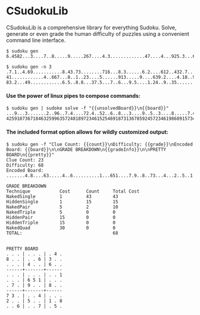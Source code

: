 # CSudokuLib
CSudokuLib is a comprehensive library for everything Sudoku. Solve, generate or even grade the human difficulty of puzzles using a convenient command line interface. 

```
$ sudoku gen
6.4582...3....7..8.....9.....267....4.3.............47....4...925.3...6......57..

$ sudoku gen -n 3
.7.1..4.69...........8.43.73........716...8.3......6.2....612..432.7.....9...8...
41............4..667...8..1..23....5......913.....9....639.2....4.18..9.........7
83.2...49............6.5..8.8...37.5...7..6...9.5....1.24..9..35............3....
```

#### Use the power of linux pipes to compose commands:
```
$ sudoku gen | sudoke solve -f "{{unsolvedBoard}}\n{{board}}"
...9...3.......2..96..7.4....72.4..52..6..8...3....9..5..3....8.....7.42.418.9...
425918736718463259963572481897234615254691873136785924572346198689157342341829567
```

#### The included format option allows for wildly customized output:
```
$ sudoku gen -f "Clue Count: {{count}}\nDifficulty: {{grade}}\nEncoded Board: {{board}}\n\nGRADE BREAKDOWN\n{{gradeInfo}}\n\nPRETTY BOARD\n{{pretty}}"
Clue Count: 23
Difficulty: 68
Encoded Board: .......4.8....63.....4..6..........1...651....7.9..8..73...4...2..5..1.8..6..7.5.

GRADE BREAKDOWN
Technique           Cost      Count     Total Cost     
NakedSingle         1         43        43             
HiddenSingle        1         15        15             
NakedPair           5         2         10             
NakedTriple         5         0         0              
HiddenPair          15        0         0              
HiddenTriple        15        0         0              
NakedQuad           30        0         0              
TOTAL:                                  68


PRETTY BOARD
. . . | . . . | . 4 . 
8 . . | . . 6 | 3 . . 
. . . | 4 . . | 6 . . 
------+-------+------
. . . | . . . | . . 1 
. . . | 6 5 1 | . . . 
. 7 . | 9 . . | 8 . . 
------+-------+------
7 3 . | . . 4 | . . . 
2 . . | 5 . . | 1 . 8 
. . 6 | . . 7 | . 5 . 
```